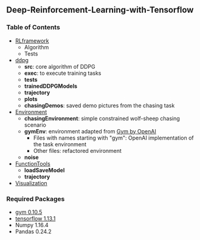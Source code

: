 ## Deep-Reinforcement-Learning-with-Tensorflow

### Table of Contents

* [RLframework](https://github.com/lucyzhao1999/Deep-Reinforcement-Learning-with-Tensorflow/tree/master/RLframework)
    * Algorithm
    * Tests
* [ddpg](https://github.com/lucyzhao1999/Deep-Reinforcement-Learning-with-Tensorflow/tree/master/ddpg)
    * **src**: core algorithm of DDPG
    * **exec**: to execute training tasks
    * **tests**
    * **trainedDDPGModels**
    * **trajectory**
    * **plots**
    * **chasingDemos**: saved demo pictures from the chasing task 
* [Environment](https://github.com/lucyzhao1999/Deep-Reinforcement-Learning-with-Tensorflow/tree/master/environment)
    * **chasingEnvironment**: simple constrained wolf-sheep chasing scenario
    * **gymEnv**: environment adapted from [Gym by OpenAI](https://gym.openai.com)
        * Files with names starting with "gym": OpenAI implementation of the task environment
        * Other files: refactored environment
    * **noise**
* [FunctionTools](https://github.com/lucyzhao1999/Deep-Reinforcement-Learning-with-Tensorflow/tree/master/functionTools)
    * **loadSaveModel**
    * **trajectory**
* [Visualization](https://github.com/lucyzhao1999/Deep-Reinforcement-Learning-with-Tensorflow/tree/master/visualize)

### Required Packages

* [gym 0.10.5](http://gym.openai.com/docs/)
* [tensorflow 1.13.1](https://www.tensorflow.org/install/pip)
* Numpy 1.16.4
* Pandas 0.24.2

